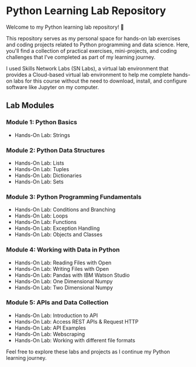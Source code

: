 # Python Learning Lab Repository

Welcome to my Python learning lab repository! 🐍

This repository serves as my personal space for hands-on lab exercises and coding projects related to Python programming and data science. Here, you'll find a collection of practical exercises, mini-projects, and coding challenges that I've completed as part of my learning journey.

I used Skills Network Labs (SN Labs), a virtual lab environment that provides a Cloud-based virtual lab environment to help me complete hands-on labs for this course without the need to download, install, and configure software like Jupyter on my computer.

## Lab Modules

### Module 1: Python Basics
- Hands-On Lab: Strings

### Module 2: Python Data Structures
- Hands-On Lab: Lists
- Hands-On Lab: Tuples
- Hands-On Lab: Dictionaries
- Hands-On Lab: Sets

### Module 3: Python Programming Fundamentals
- Hands-On Lab: Conditions and Branching
- Hands-On Lab: Loops
- Hands-On Lab: Functions
- Hands-On Lab: Exception Handling
- Hands-On Lab: Objects and Classes

### Module 4: Working with Data in Python
- Hands-On Lab: Reading Files with Open
- Hands-On Lab: Writing Files with Open
- Hands-On Lab: Pandas with IBM Watson Studio
- Hands-On Lab: One Dimensional Numpy
- Hands-On Lab: Two Dimensional Numpy

### Module 5: APIs and Data Collection
- Hands-On Lab: Introduction to API
- Hands-On Lab: Access REST APIs & Request HTTP
- Hands-On Lab: API Examples
- Hands-On Lab: Webscraping
- Hands-On Lab: Working with different file formats

Feel free to explore these labs and projects as I continue my Python learning journey. 
